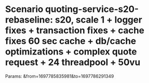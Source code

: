 # Scenario quoting-service-s20-rebaseline: s20, scale 1 + logger fixes + transaction fixes + cache fixes 60 sec cache + db/cache optimizations + complex quote request + 24 threadpool + 50vu
Params: &from=1697785835981&to=1697786291349

